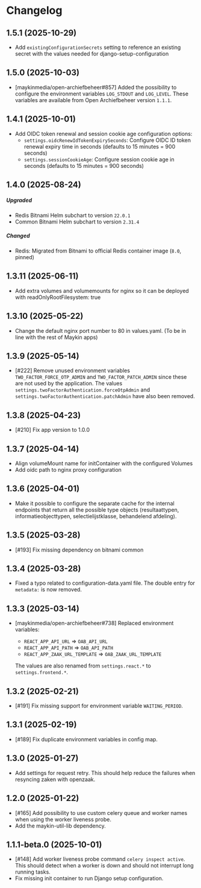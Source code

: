 # Changelog

## 1.5.1 (2025-10-29)
- Add `existingConfigurationSecrets` setting to reference an existing secret with the values needed for django-setup-configuration

## 1.5.0 (2025-10-03)

- [maykinmedia/open-archiefbeheer#857] Added the possibility to configure the environment variables `LOG_STDOUT` and `LOG_LEVEL`. These variables are available from Open Archiefbeheer version `1.1.1`.

## 1.4.1 (2025-10-01)

- Add OIDC token renewal and session cookie age configuration options:
  - `settings.oidcRenewIdTokenExpirySeconds`: Configure OIDC ID token renewal expiry time in seconds (defaults to 15 minutes = 900 seconds)
  - `settings.sessionCookieAge`: Configure session cookie age in seconds (defaults to 15 minutes = 900 seconds)

## 1.4.0 (2025-08-24)
##### Upgraded
- Redis Bitnami Helm subchart to version `22.0.1`
- Common Bitnami Helm subchart to version `2.31.4`
##### Changed
- Redis: Migrated from Bitnami to official Redis container image (`8.0`, pinned)

## 1.3.11 (2025-06-11)

- Add extra volumes and volumemounts for nginx so it can be deployed with readOnlyRootFilesystem: true

## 1.3.10 (2025-05-22)

- Change the default nginx port number to 80 in values.yaml. (To be in line with the rest of Maykin apps)

## 1.3.9 (2025-05-14)

- [#222] Remove unused environment variables `TWO_FACTOR_FORCE_OTP_ADMIN` and `TWO_FACTOR_PATCH_ADMIN` since these are not used by the application. The values `settings.twoFactorAuthentication.forceOtpAdmin` and `settings.twoFactorAuthentication.patchAdmin` have also been removed.

## 1.3.8 (2025-04-23)

- [#210] Fix app version to 1.0.0

## 1.3.7 (2025-04-14)

- Align volumeMount name for initContainer with the configured Volumes
- Add oidc path to nginx proxy configuration

## 1.3.6 (2025-04-01)

- Make it possible to configure the separate cache for the internal endpoints that return all the possible type objects (resultaattypen, informatieobjecttypen, selectielijstklasse, behandelend afdeling).

## 1.3.5 (2025-03-28)

- [#193] Fix missing dependency on bitnami common

## 1.3.4 (2025-03-28)

- Fixed a typo related to configuration-data.yaml file. The double entry for `metadata:` is now removed.

## 1.3.3 (2025-03-14)

- [maykinmedia/open-archiefbeheer#738] Replaced environment variables:

   - `REACT_APP_API_URL`  => `OAB_API_URL`
   - `REACT_APP_API_PATH` => `OAB_API_PATH`
   - `REACT_APP_ZAAK_URL_TEMPLATE` => `OAB_ZAAK_URL_TEMPLATE`

   The values are also renamed from `settings.react.*` to `settings.frontend.*`.

## 1.3.2 (2025-02-21)

- [#191] Fix missing support for environment variable `WAITING_PERIOD`.

## 1.3.1 (2025-02-19)

- [#189] Fix duplicate environment variables in config map.

## 1.3.0 (2025-01-27)

- Add settings for request retry. This should help reduce the failures when resyncing zaken with openzaak.

## 1.2.0 (2025-01-22)

- [#165] Add possibility to use custom celery queue and worker names when using the worker liveness probe.
- Add the maykin-util-lib dependency.


## 1.1.1-beta.0 (2025-10-01)

- [#148] Add worker liveness probe command `celery inspect active`. This should detect when a worker is down and should not interrupt long running tasks.
- Fix missing init container to run Django setup configuration.
